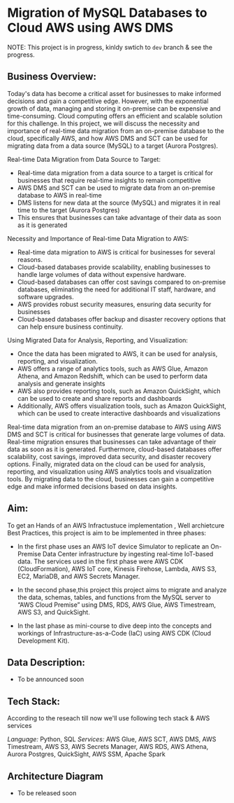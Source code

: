 # Migration of MySQL Databases to Cloud AWS using AWS DMS

NOTE: This project is in progress, kinldy swtich to `dev` branch & see the progress.

## Business Overview:

Today's data has become a critical asset for businesses to make informed decisions and gain a
competitive edge. However, with the exponential growth of data, managing and storing it
on-premise can be expensive and time-consuming. Cloud computing offers an efficient and
scalable solution for this challenge. In this project, we will discuss the necessity and importance
of real-time data migration from an on-premise database to the cloud, specifically AWS, and
how AWS DMS and SCT can be used for migrating data from a data source (MySQL) to a target
(Aurora Postgres).

Real-time Data Migration from Data Source to Target:

- Real-time data migration from a data source to a target is critical for businesses that
require real-time insights to remain competitive
- AWS DMS and SCT can be used to migrate data from an on-premise database to AWS
in real-time
- DMS listens for new data at the source (MySQL) and migrates it in real time to the target
(Aurora Postgres)
- This ensures that businesses can take advantage of their data as soon as it is generated

Necessity and Importance of Real-time Data Migration to AWS:

- Real-time data migration to AWS is critical for businesses for several reasons.
- Cloud-based databases provide scalability, enabling businesses to handle large volumes
of data without expensive hardware.
- Cloud-based databases can offer cost savings compared to on-premise databases,
eliminating the need for additional IT staff, hardware, and software upgrades.
- AWS provides robust security measures, ensuring data security for businesses
- Cloud-based databases offer backup and disaster recovery options that can help ensure
business continuity.

Using Migrated Data for Analysis, Reporting, and Visualization:

- Once the data has been migrated to AWS, it can be used for analysis, reporting, and
visualization.
- AWS offers a range of analytics tools, such as AWS Glue, Amazon Athena, and Amazon
Redshift, which can be used to perform data analysis and generate insights
- AWS also provides reporting tools, such as Amazon QuickSight, which can be used to
create and share reports and dashboards
- Additionally, AWS offers visualization tools, such as Amazon QuickSight, which can be
used to create interactive dashboards and visualizations

Real-time data migration from an on-premise database to AWS using AWS DMS and SCT is
critical for businesses that generate large volumes of data. Real-time migration ensures that
businesses can take advantage of their data as soon as it is generated. Furthermore,
cloud-based databases offer scalability, cost savings, improved data security, and disaster
recovery options. Finally, migrated data on the cloud can be used for analysis, reporting, and
visualization using AWS analytics tools and visualization tools. By migrating data to the cloud,
businesses can gain a competitive edge and make informed decisions based on data insights.

## Aim:

To get an Hands of an AWS Infractustuce implementation , Well archietcure Best Practices, this project is aim to be implemented in three phases:

- In the first phase uses an AWS IoT device Simulator to replicate an On-Premise Data Center
infrastructure by ingesting real-time IoT-based data. The services used in the first phase were
AWS CDK (CloudFormation), AWS IoT core, Kinesis Firehose, Lambda, AWS S3, EC2,
MariaDB, and AWS Secrets Manager.

- In the second phase,this project this project aims to  migrate and analyze the data,
schemas, tables, and functions from the MySQL server to “AWS Cloud Premise” using
DMS, RDS, AWS Glue, AWS Timestream, AWS S3, and QuickSight.

- In the last phase as mini-course to dive deep into the concepts and workings of
Infrastructure-as-a-Code (IaC) using AWS CDK (Cloud Development Kit).

## Data Description:

- To be announced soon

## Tech Stack: 

According to the reseach till now we'll use following tech stack & AWS services

*Language:* Python, SQL
*Services:* AWS Glue, AWS SCT, AWS DMS, AWS Timestream, AWS S3, AWS Secrets
Manager, AWS RDS, AWS Athena, Aurora Postgres, QuickSight, AWS SSM, Apache Spark

## Architecture Diagram

- To be released soon